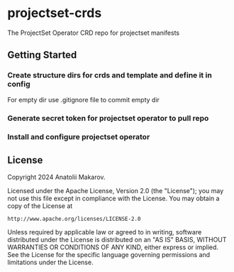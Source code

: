 # projectset-crds

The ProjectSet Operator CRD repo for projectset manifests 

## Getting Started

### Create structure dirs for crds and template and define it in config

For empty dir use .gitignore file to commit empty dir

### Generate secret token for projectset operator to pull repo

### Install and configure projectset operator



## License

Copyright 2024 Anatolii Makarov.

Licensed under the Apache License, Version 2.0 (the "License");
you may not use this file except in compliance with the License.
You may obtain a copy of the License at

    http://www.apache.org/licenses/LICENSE-2.0

Unless required by applicable law or agreed to in writing, software
distributed under the License is distributed on an "AS IS" BASIS,
WITHOUT WARRANTIES OR CONDITIONS OF ANY KIND, either express or implied.
See the License for the specific language governing permissions and
limitations under the License.

